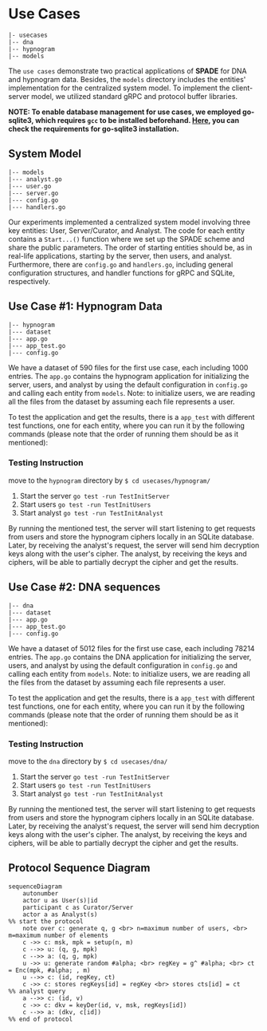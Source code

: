# Use Cases
```
|- usecases
|-- dna
|-- hypnogram
|-- models
```

The `use cases` demonstrate two practical applications of **SPADE** for DNA and hypnogram 
data. Besides, the `models` directory includes the entities' implementation for the centralized
system model. To implement the client-server model, we utilized standard gRPC and protocol buffer libraries.

**NOTE: To enable database management for use cases, we employed go-sqlite3, which requires `gcc` to be installed
beforehand. [Here](https://github.com/mattn/go-sqlite3?tab=readme-ov-file#installation), you can check the requirements
for go-sqlite3 installation.**

## System Model
```
|-- models
|--- analyst.go
|--- user.go
|--- server.go
|--- config.go
|--- handlers.go
```
Our experiments implemented a centralized system model involving three key entities: 
User, Server/Curator, and Analyst. The code for each entity contains a `Start...()` 
function where we set up the SPADE scheme and share the public parameters. The order 
of starting entities should be, as in real-life applications, starting by the server, then users, 
and analyst.
Furthermore, there are `config.go` and `handlers.go`, including general configuration structures, 
and handler functions for gRPC and SQLite, respectively.

## Use Case #1: Hypnogram Data
```
|-- hypnogram
|--- dataset
|--- app.go
|--- app_test.go
|--- config.go
```
We have a dataset of 590 files for the first use case, each including 1000 entries. The `app.go` 
contains the hypnogram application for initializing the server, users, and analyst by using 
the default configuration in `config.go` and calling each entity from `models`.
Note: to initialize users, we are reading all the files from the dataset by assuming each file 
represents a user.

To test the application and get the results, there is a `app_test` with different test functions, 
one for each entity, where you can run it by the following commands (please note that the order of
running them should be as it mentioned):

### Testing Instruction
move to the `hypnogram` directory by `$ cd usecases/hypnogram/`
1. Start the server
    `go test -run TestInitServer`
2. Start users
   `go test -run TestInitUsers`
3. Start analyst
   `go test -run TestInitAnalyst`

By running the mentioned test, the server will start listening to get requests from users and store 
the hypnogram ciphers locally in an SQLite database. Later, by receiving the analyst's request, the 
server will send him decryption keys along with the user's cipher. The analyst, by receiving the keys
and ciphers, will be able to partially decrypt the cipher and get the results.

## Use Case #2: DNA sequences
```
|-- dna
|--- dataset
|--- app.go
|--- app_test.go
|--- config.go
```
We have a dataset of 5012 files for the first use case, each including 78214 entries. The `app.go`
contains the DNA application for initializing the server, users, and analyst by using
the default configuration in `config.go` and calling each entity from `models`.
Note: to initialize users, we are reading all the files from the dataset by assuming each file
represents a user.

To test the application and get the results, there is a `app_test` with different test functions,
one for each entity, where you can run it by the following commands (please note that the order of
running them should be as it mentioned):

### Testing Instruction
move to the `dna` directory by `$ cd usecases/dna/`
1. Start the server
   `go test -run TestInitServer`
2. Start users
   `go test -run TestInitUsers`
3. Start analyst
   `go test -run TestInitAnalyst`


By running the mentioned test, the server will start listening to get requests from users and store
the hypnogram ciphers locally in an SQLite database. Later, by receiving the analyst's request, the
server will send him decryption keys along with the user's cipher. The analyst, by receiving the keys
and ciphers, will be able to partially decrypt the cipher and get the results.

## Protocol Sequence Diagram

```mermaid
sequenceDiagram
    autonumber
    actor u as User(s)|id
    participant c as Curator/Server
    actor a as Analyst(s)
%% start the protocol 
    note over c: generate q, g <br> n=maximum number of users, <br> m=maximum number of elements
    c ->> c: msk, mpk = setup(n, m)
    c -->> u: (q, g, mpk)
    c -->> a: (q, g, mpk)
    u ->> u: generate random #alpha; <br> regKey = g^ #alpha; <br> ct = Enc(mpk, #alpha; , m)
    u -->> c: (id, regKey, ct)
    c ->> c: stores regKeys[id] = regKey <br> stores cts[id] = ct
%% analyst query
    a -->> c: (id, v)
    c ->> c: dkv = keyDer(id, v, msk, regKeys[id])
    c -->> a: (dkv, c[id])
%% end of protocol
```

